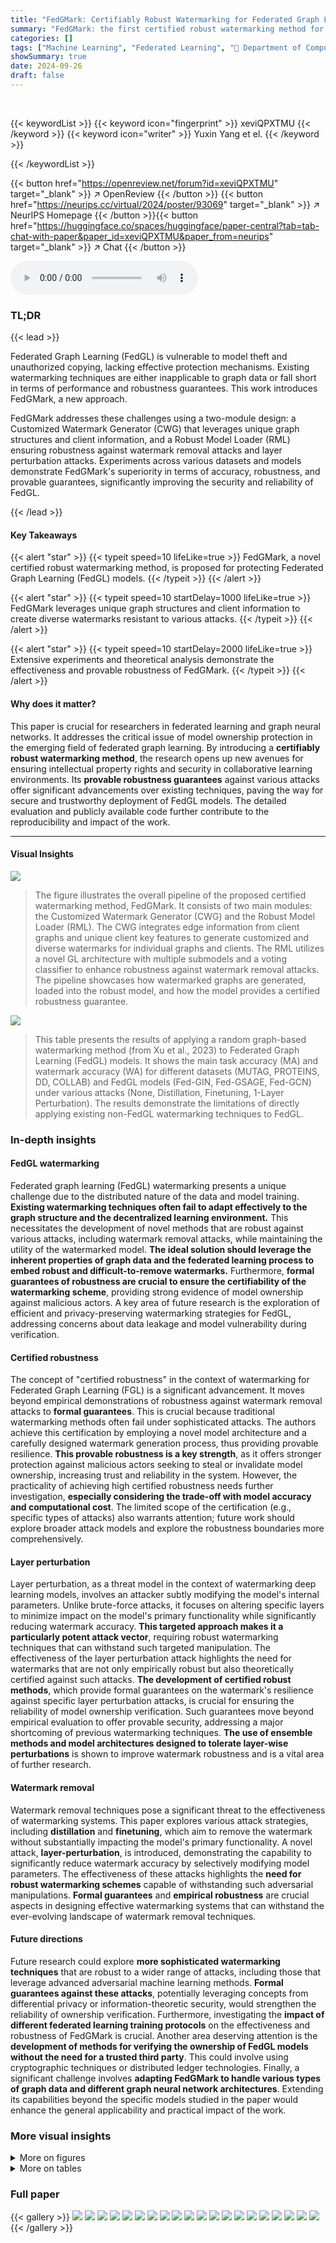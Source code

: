 ```yaml
---
title: "FedGMark: Certifiably Robust Watermarking for Federated Graph Learning"
summary: "FedGMark: the first certified robust watermarking method for protecting Federated Graph Learning models against theft and unauthorized copying."
categories: []
tags: ["Machine Learning", "Federated Learning", "🏢 Department of Computer Science, Illinois Institute of Technology",]
showSummary: true
date: 2024-09-26
draft: false
---
```


<br>

{{< keywordList >}}
{{< keyword icon="fingerprint" >}} xeviQPXTMU {{< /keyword >}}
{{< keyword icon="writer" >}} Yuxin Yang et el. {{< /keyword >}}
 
{{< /keywordList >}}

{{< button href="https://openreview.net/forum?id=xeviQPXTMU" target="_blank" >}}
↗ OpenReview
{{< /button >}}
{{< button href="https://neurips.cc/virtual/2024/poster/93069" target="_blank" >}}
↗ NeurIPS Homepage
{{< /button >}}{{< button href="https://huggingface.co/spaces/huggingface/paper-central?tab=tab-chat-with-paper&paper_id=xeviQPXTMU&paper_from=neurips" target="_blank" >}}
↗ Chat
{{< /button >}}



<audio controls>
    <source src="https://ai-paper-reviewer.com/xeviQPXTMU/podcast.wav" type="audio/wav">
    Your browser does not support the audio element.
</audio>


### TL;DR


{{< lead >}}

Federated Graph Learning (FedGL) is vulnerable to model theft and unauthorized copying, lacking effective protection mechanisms. Existing watermarking techniques are either inapplicable to graph data or fall short in terms of performance and robustness guarantees. This work introduces FedGMark, a new approach. 

FedGMark addresses these challenges using a two-module design: a Customized Watermark Generator (CWG) that leverages unique graph structures and client information, and a Robust Model Loader (RML) ensuring robustness against watermark removal attacks and layer perturbation attacks.  Experiments across various datasets and models demonstrate FedGMark's superiority in terms of accuracy, robustness, and provable guarantees, significantly improving the security and reliability of FedGL.

{{< /lead >}}


#### Key Takeaways

{{< alert "star" >}}
{{< typeit speed=10 lifeLike=true >}} FedGMark, a novel certified robust watermarking method, is proposed for protecting Federated Graph Learning (FedGL) models. {{< /typeit >}}
{{< /alert >}}

{{< alert "star" >}}
{{< typeit speed=10 startDelay=1000 lifeLike=true >}} FedGMark leverages unique graph structures and client information to create diverse watermarks resistant to various attacks. {{< /typeit >}}
{{< /alert >}}

{{< alert "star" >}}
{{< typeit speed=10 startDelay=2000 lifeLike=true >}} Extensive experiments and theoretical analysis demonstrate the effectiveness and provable robustness of FedGMark. {{< /typeit >}}
{{< /alert >}}

#### Why does it matter?
This paper is crucial for researchers in federated learning and graph neural networks.  It addresses the critical issue of model ownership protection in the emerging field of federated graph learning. By introducing a **certifiably robust watermarking method**, the research opens up new avenues for ensuring intellectual property rights and security in collaborative learning environments. Its **provable robustness guarantees** against various attacks offer significant advancements over existing techniques, paving the way for secure and trustworthy deployment of FedGL models. The detailed evaluation and publicly available code further contribute to the reproducibility and impact of the work.

------
#### Visual Insights



![](https://ai-paper-reviewer.com/xeviQPXTMU/figures_2_1.jpg)

> The figure illustrates the overall pipeline of the proposed certified watermarking method, FedGMark.  It consists of two main modules: the Customized Watermark Generator (CWG) and the Robust Model Loader (RML). The CWG integrates edge information from client graphs and unique client key features to generate customized and diverse watermarks for individual graphs and clients. The RML utilizes a novel GL architecture with multiple submodels and a voting classifier to enhance robustness against watermark removal attacks. The pipeline showcases how watermarked graphs are generated, loaded into the robust model, and how the model provides a certified robustness guarantee.





![](https://ai-paper-reviewer.com/xeviQPXTMU/tables_1_1.jpg)

> This table presents the results of applying a random graph-based watermarking method (from Xu et al., 2023) to Federated Graph Learning (FedGL) models.  It shows the main task accuracy (MA) and watermark accuracy (WA) for different datasets (MUTAG, PROTEINS, DD, COLLAB) and FedGL models (Fed-GIN, Fed-GSAGE, Fed-GCN) under various attacks (None, Distillation, Finetuning, 1-Layer Perturbation).  The results demonstrate the limitations of directly applying existing non-FedGL watermarking techniques to FedGL.





### In-depth insights


#### FedGL watermarking
Federated graph learning (FedGL) watermarking presents a unique challenge due to the distributed nature of the data and model training.  **Existing watermarking techniques often fail to adapt effectively to the graph structure and the decentralized learning environment.**  This necessitates the development of novel methods that are robust against various attacks, including watermark removal attacks, while maintaining the utility of the watermarked model.  **The ideal solution should leverage the inherent properties of graph data and the federated learning process to embed robust and difficult-to-remove watermarks.**  Furthermore, **formal guarantees of robustness are crucial to ensure the certifiability of the watermarking scheme**, providing strong evidence of model ownership against malicious actors.  A key area of future research is the exploration of efficient and privacy-preserving watermarking strategies for FedGL, addressing concerns about data leakage and model vulnerability during verification.

#### Certified robustness
The concept of "certified robustness" in the context of watermarking for Federated Graph Learning (FGL) is a significant advancement.  It moves beyond empirical demonstrations of robustness against watermark removal attacks to **formal guarantees**. This is crucial because traditional watermarking methods often fail under sophisticated attacks.  The authors achieve this certification by employing a novel model architecture and a carefully designed watermark generation process, thus providing provable resilience.  **This provable robustness is a key strength**, as it offers stronger protection against malicious actors seeking to steal or invalidate model ownership, increasing trust and reliability in the system.  However, the practicality of achieving high certified robustness needs further investigation, **especially considering the trade-off with model accuracy and computational cost**.  The limited scope of the certification (e.g., specific types of attacks) also warrants attention; future work should explore broader attack models and explore the robustness boundaries more comprehensively.

#### Layer perturbation
Layer perturbation, as a threat model in the context of watermarking deep learning models, involves an attacker subtly modifying the model's internal parameters.  Unlike brute-force attacks, it focuses on altering specific layers to minimize impact on the model's primary functionality while significantly reducing watermark accuracy. **This targeted approach makes it a particularly potent attack vector**, requiring robust watermarking techniques that can withstand such targeted manipulation. The effectiveness of the layer perturbation attack highlights the need for watermarks that are not only empirically robust but also theoretically certified against such attacks.  **The development of certified robust methods**, which provide formal guarantees on the watermark's resilience against specific layer perturbation attacks, is crucial for ensuring the reliability of model ownership verification.  Such guarantees move beyond empirical evaluation to offer provable security, addressing a major shortcoming of previous watermarking techniques. **The use of ensemble methods and model architectures designed to tolerate layer-wise perturbations** is shown to improve watermark robustness and is a vital area of further research.

#### Watermark removal
Watermark removal techniques pose a significant threat to the effectiveness of watermarking systems.  This paper explores various attack strategies, including **distillation** and **finetuning**, which aim to remove the watermark without substantially impacting the model's primary functionality. A novel attack, **layer-perturbation**, is introduced, demonstrating the capability to significantly reduce watermark accuracy by selectively modifying model parameters.  The effectiveness of these attacks highlights the **need for robust watermarking schemes** capable of withstanding such adversarial manipulations.  **Formal guarantees** and **empirical robustness** are crucial aspects in designing effective watermarking systems that can withstand the ever-evolving landscape of watermark removal techniques.

#### Future directions
Future research could explore **more sophisticated watermarking techniques** that are robust to a wider range of attacks, including those that leverage advanced adversarial machine learning methods.  **Formal guarantees against these attacks**, potentially leveraging concepts from differential privacy or information-theoretic security, would strengthen the reliability of ownership verification.  Furthermore, investigating the **impact of different federated learning training protocols** on the effectiveness and robustness of FedGMark is crucial.  Another area deserving attention is the **development of methods for verifying the ownership of FedGL models without the need for a trusted third party**. This could involve using cryptographic techniques or distributed ledger technologies. Finally,  a significant challenge involves **adapting FedGMark to handle various types of graph data and different graph neural network architectures**.  Extending its capabilities beyond the specific models studied in the paper would enhance the general applicability and practical impact of the work.


### More visual insights

<details>
<summary>More on figures
</summary>


![](https://ai-paper-reviewer.com/xeviQPXTMU/figures_7_1.jpg)

> This figure shows example watermarks generated by the Customized Watermark Generator (CWG) module of FedGMark for different clients and datasets.  The watermarks are visually distinct, demonstrating the diversity achieved by CWG. This diversity is a key feature enabling FedGMark's robustness.


![](https://ai-paper-reviewer.com/xeviQPXTMU/figures_8_1.jpg)

> This figure shows the certified watermark accuracy (CWA) against the number of perturbed layers (r) in the layer-perturbation attack for different settings of submodels (S).  It illustrates the robustness of FedGMark against this attack, showing how CWA degrades as more layers are perturbed. The plots show that with a larger number of submodels, FedGMark maintains higher CWA even with more perturbed layers, demonstrating its provable robustness.


![](https://ai-paper-reviewer.com/xeviQPXTMU/figures_15_1.jpg)

> The figure shows the results of FedGMark under different numbers of watermarking clients (Tw) against prior watermark removal attacks (distillation and finetuning) and layer perturbation attacks. It demonstrates the impact of the number of watermarking clients on the performance of FedGMark. The results indicate that a larger number of watermarking clients generally leads to better performance, particularly in terms of watermark accuracy (WA).


![](https://ai-paper-reviewer.com/xeviQPXTMU/figures_15_2.jpg)

> This figure shows the impact of varying the number of watermark nodes (nw) on the performance of FedGMark against different attacks including distillation, finetuning, and the proposed layer perturbation attack.  The results are displayed separately for the MUTAG, PROTEINS, DD, and COLLAB datasets.  It demonstrates FedGMark's robustness to these attacks, even when the watermark size is altered.


![](https://ai-paper-reviewer.com/xeviQPXTMU/figures_17_1.jpg)

> This figure compares the watermark accuracy (WA) achieved using a global watermark versus four different local watermarks (local 1-4) across four different datasets (MUTAG, PROTEINS, DD, and COLLAB) and three different FedGL models (Fed-GIN, Fed-GSAGE, and Fed-GCN).  The results show that while local watermarks are effective, a global watermark, despite not being explicitly used during training, offers slightly better performance. This suggests that the federated training process effectively aggregates the effects of the local watermarks, strengthening the overall watermarking process.


</details>




<details>
<summary>More on tables
</summary>


![](https://ai-paper-reviewer.com/xeviQPXTMU/tables_7_1.jpg)
> This table presents the results of the FedGMark model under three different watermark removal attacks (Distillation, Finetuning, and 1-Layer Perturbation) and compares its performance to a scenario with no attack. The results are broken down by dataset (MUTAG, PROTEINS, DD, COLLAB) and FedGL model (Fed-GIN, Fed-GSAGE, Fed-GCN). The metrics used are main task accuracy (MA) and watermark accuracy (WA). The table shows that FedGMark is highly robust against these attacks, maintaining high watermark accuracy even under the attacks. This demonstrates its effectiveness in protecting the ownership of FedGL models.

![](https://ai-paper-reviewer.com/xeviQPXTMU/tables_7_2.jpg)
> This table presents the results of the proposed FedGMark model when subjected to various watermark removal attacks.  It shows the main task accuracy (MA) and watermark accuracy (WA) for three different graph neural network models (Fed-GIN, Fed-GSAGE, Fed-GCN) across four datasets (MUTAG, PROTEINS, DD, COLLAB). The attacks evaluated include distillation, finetuning, and a 1-layer perturbation attack. The table allows for a comparison of the model's robustness under these attacks by assessing the preservation of both main task accuracy and watermark accuracy.

![](https://ai-paper-reviewer.com/xeviQPXTMU/tables_8_1.jpg)
> This table presents the results of applying a random graph-based watermarking method to federated graph learning (FedGL) models. It compares the main task accuracy (MA) and watermark accuracy (WA) of different FedGL models (Fed-GIN, Fed-GSAGE, Fed-GCN) on various datasets (MUTAG, PROTEINS, DD, COLLAB) under different attacks (none, distillation, finetuning, 1-layer perturbation). The results show that the existing method yields unsatisfactory performance, with watermark accuracy often less than 60%. This motivates the need for a more robust watermarking method for FedGL, which the paper proposes.

![](https://ai-paper-reviewer.com/xeviQPXTMU/tables_14_1.jpg)
> This table presents the results of applying a random graph-based watermarking method to Federated Graph Learning (FedGL) models.  The original method, from Xu et al. (2023), was adapted for use in FedGL. The table shows the main task accuracy (MA) and watermark accuracy (WA) for various FedGL models (Fed-GIN, Fed-GSAGE, Fed-GCN) on different datasets (MUTAG, PROTEINS, DD, COLLAB) under different attacks (None, Distillation, Finetuning, 1-Layer Perturbation).  The results highlight the performance of this adapted watermarking method and its vulnerability to watermark removal attacks.

![](https://ai-paper-reviewer.com/xeviQPXTMU/tables_14_2.jpg)
> This table presents the results of applying a random graph-based watermarking method to Federated Graph Learning (FedGL) models.  It compares the main task accuracy (MA) and watermark accuracy (WA) across different datasets (MUTAG, PROTEINS, DD, COLLAB) and FedGL models (Fed-GIN, Fed-GSAGE, Fed-GCN).  Different attacks (None, Distillation, Finetuning, 1-Layer Pert.) are also tested to evaluate the robustness of the watermarking method.  The low watermark accuracy across all datasets and models highlights a key limitation addressed in the paper.

![](https://ai-paper-reviewer.com/xeviQPXTMU/tables_14_3.jpg)
> This table presents the results of applying a random graph-based watermarking technique from existing literature to Federated Graph Learning (FedGL) models. It compares the main task accuracy (MA) and watermark accuracy (WA) under different attack scenarios (none, distillation, finetuning, and 1-layer perturbation).  The goal is to show the limitations of directly applying existing watermarking methods to FedGL, motivating the need for a more robust approach. The table demonstrates that existing methods yield unsatisfactory performance, particularly when subjected to watermark removal attacks like distillation and finetuning. This highlights the need for a new watermarking method specifically designed for FedGL.

![](https://ai-paper-reviewer.com/xeviQPXTMU/tables_15_1.jpg)
> This table presents the results of the FedGMark model under various empirical watermark removal attacks, including distillation, finetuning, and a 1-layer perturbation attack.  It shows the main task accuracy (MA) and watermark accuracy (WA) for three different FedGL models (Fed-GIN, Fed-GSAGE, Fed-GCN) across four graph datasets (MUTAG, PROTEINS, DD, COLLAB). The results demonstrate the robustness of FedGMark against these attacks, maintaining high watermark accuracy even after the attacks.

![](https://ai-paper-reviewer.com/xeviQPXTMU/tables_16_1.jpg)
> This table presents the results of the FedGMark model under three different watermark removal attacks: distillation, finetuning, and a 1-layer perturbation attack.  It shows the main task accuracy (MA) and watermark accuracy (WA) for the FedGMark model on four different datasets (MUTAG, PROTEINS, DD, and COLLAB) using three different FedGL models (Fed-GIN, Fed-GSAGE, and Fed-GCN). The table compares the performance of FedGMark under no attack, with the performances after each attack.  This allows assessment of the model's robustness against attempts to remove the watermark.

![](https://ai-paper-reviewer.com/xeviQPXTMU/tables_16_2.jpg)
> This table presents the results of applying a random graph-based watermarking method (from Xu et al., 2023) to Federated Graph Learning (FedGL) models.  It evaluates the main task accuracy (MA) and watermark accuracy (WA) across various datasets (MUTAG, PROTEINS, DD, COLLAB) and FedGL models (Fed-GIN, Fed-GSAGE, Fed-GCN) under different attacks (None, Distillation, Finetuning, 1-Layer Perturbation).  The table shows that this adaptation yields unsatisfactory watermark accuracy (mostly less than 60%), highlighting the need for more sophisticated techniques.

![](https://ai-paper-reviewer.com/xeviQPXTMU/tables_16_3.jpg)
> This table compares the performance of the FedGMark model on two types of datasets: IID (independently and identically distributed) and Non-IID (non-independently and identically distributed).  The IID datasets assume that data across different clients is similar, while the Non-IID datasets have varying data distributions among clients which is more common in real world scenarios.  The results are shown in terms of Main task accuracy (MA) and Watermark accuracy (WA).  These results demonstrate the robustness and effectiveness of FedGMark in handling non-IID data, a key challenge in federated learning.

![](https://ai-paper-reviewer.com/xeviQPXTMU/tables_16_4.jpg)
> This table presents the results of the FedGMark model's performance against malicious clients. The experiment simulates scenarios with varying percentages (0%, 10%, 20%, 30%, and 40%) of malicious clients whose watermarked data has been mislabeled.  The table shows the Main task Accuracy (MA) and Watermark Accuracy (WA) achieved in each scenario across four different datasets (MUTAG, PROTEIN, DD, and COLLAB). This demonstrates the model's robustness to different levels of malicious attacks.

![](https://ai-paper-reviewer.com/xeviQPXTMU/tables_17_1.jpg)
> This table presents the results of the FedGMark method under different empirical watermark removal attacks (distillation, finetuning, and 1-layer perturbation). For each of the four datasets (MUTAG, PROTEINS, DD, and COLLAB) and three FedGL models (Fed-GIN, Fed-GSAGE, and Fed-GCN), the table shows the main task accuracy (MA) and watermark accuracy (WA) under each attack.  The results demonstrate the robustness of FedGMark against these attacks, with WAs remaining high even after the attacks are applied.

![](https://ai-paper-reviewer.com/xeviQPXTMU/tables_18_1.jpg)
> This table presents the results of the FedGMark model under three different watermark removal attacks: distillation, finetuning, and a 1-layer perturbation attack.  It compares the Main task accuracy (MA) and Watermark accuracy (WA) across four different graph datasets (MUTAG, PROTEINS, DD, COLLAB) and three different Federated Graph Learning (FedGL) models (Fed-GIN, Fed-GSAGE, Fed-GCN).  The 'None' row shows the performance without any attack.

![](https://ai-paper-reviewer.com/xeviQPXTMU/tables_18_2.jpg)
> This table presents the Main task accuracy (MA) and Watermark accuracy (WA) achieved by FedGMark on synthesized graphs used for watermarking.  The results are shown for four different datasets: MUTAG, PROTEINS, DD, and COLLAB.  The table compares the performance on graphs used in training/testing with those on newly synthesized graphs, providing insights into the model's generalizability and robustness.

</details>




### Full paper

{{< gallery >}}
<img src="https://ai-paper-reviewer.com/xeviQPXTMU/1.png" class="grid-w50 md:grid-w33 xl:grid-w25" />
<img src="https://ai-paper-reviewer.com/xeviQPXTMU/2.png" class="grid-w50 md:grid-w33 xl:grid-w25" />
<img src="https://ai-paper-reviewer.com/xeviQPXTMU/3.png" class="grid-w50 md:grid-w33 xl:grid-w25" />
<img src="https://ai-paper-reviewer.com/xeviQPXTMU/4.png" class="grid-w50 md:grid-w33 xl:grid-w25" />
<img src="https://ai-paper-reviewer.com/xeviQPXTMU/5.png" class="grid-w50 md:grid-w33 xl:grid-w25" />
<img src="https://ai-paper-reviewer.com/xeviQPXTMU/6.png" class="grid-w50 md:grid-w33 xl:grid-w25" />
<img src="https://ai-paper-reviewer.com/xeviQPXTMU/7.png" class="grid-w50 md:grid-w33 xl:grid-w25" />
<img src="https://ai-paper-reviewer.com/xeviQPXTMU/8.png" class="grid-w50 md:grid-w33 xl:grid-w25" />
<img src="https://ai-paper-reviewer.com/xeviQPXTMU/9.png" class="grid-w50 md:grid-w33 xl:grid-w25" />
<img src="https://ai-paper-reviewer.com/xeviQPXTMU/10.png" class="grid-w50 md:grid-w33 xl:grid-w25" />
<img src="https://ai-paper-reviewer.com/xeviQPXTMU/11.png" class="grid-w50 md:grid-w33 xl:grid-w25" />
<img src="https://ai-paper-reviewer.com/xeviQPXTMU/12.png" class="grid-w50 md:grid-w33 xl:grid-w25" />
<img src="https://ai-paper-reviewer.com/xeviQPXTMU/13.png" class="grid-w50 md:grid-w33 xl:grid-w25" />
<img src="https://ai-paper-reviewer.com/xeviQPXTMU/14.png" class="grid-w50 md:grid-w33 xl:grid-w25" />
<img src="https://ai-paper-reviewer.com/xeviQPXTMU/15.png" class="grid-w50 md:grid-w33 xl:grid-w25" />
<img src="https://ai-paper-reviewer.com/xeviQPXTMU/16.png" class="grid-w50 md:grid-w33 xl:grid-w25" />
<img src="https://ai-paper-reviewer.com/xeviQPXTMU/17.png" class="grid-w50 md:grid-w33 xl:grid-w25" />
<img src="https://ai-paper-reviewer.com/xeviQPXTMU/18.png" class="grid-w50 md:grid-w33 xl:grid-w25" />
<img src="https://ai-paper-reviewer.com/xeviQPXTMU/19.png" class="grid-w50 md:grid-w33 xl:grid-w25" />
<img src="https://ai-paper-reviewer.com/xeviQPXTMU/20.png" class="grid-w50 md:grid-w33 xl:grid-w25" />
{{< /gallery >}}
